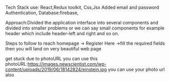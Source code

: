 Tech Stack use: React,Redux toolkit, Css,Jsx
Added email and password Authentication,
Database:firebase,

Approach:Divided the application interface into several components and divided into smaller problems or we can say small components for example header which include header-left and right and so on.

Steps to follow to reach homepage 
-> Register Here
->fill the required fields then you will land on very beautiful web page 


get stuck due to photoURL you can use this 
 photoURL:https://images.newscientist.com/wp-content/uploads/2019/06/18142824/einstein.jpg
  you can use your photo url also



